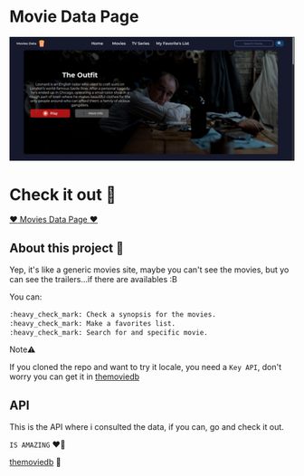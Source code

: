 # Movie Data Page

![My Image](public/images/index.jpeg)

# Check it out :t-rex:

[:heart: Movies Data Page :heart:](https://see-movie-data.vercel.app/)

## About this project :bug:

Yep, it's like a generic movies site, maybe you can't see the movies, but yo can see the trailers...if there are availables :B

You can:

    :heavy_check_mark: Check a synopsis for the movies.
    :heavy_check_mark: Make a favorites list.
    :heavy_check_mark: Search for and specific movie.

Note:warning:

If you cloned the repo and want to try it locale, you need a `Key API`, don't worry you can get it in [themoviedb](https://www.themoviedb.org/)

## API

This is the API where i consulted the data, if you can, go and check it out.

`IS AMAZING` :heart_on_fire:

[themoviedb](https://www.themoviedb.org/) :movie_camera:
